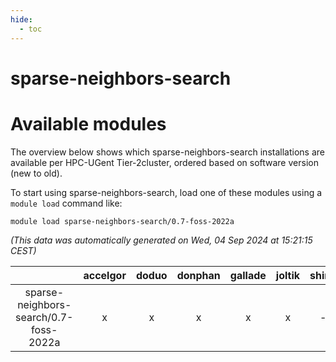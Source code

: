 ```yaml
---
hide:
  - toc
---
```


sparse-neighbors-search
=======================

# Available modules


The overview below shows which sparse-neighbors-search installations are available per HPC-UGent Tier-2cluster, ordered based on software version (new to old).

To start using sparse-neighbors-search, load one of these modules using a `module load` command like:

```shell
module load sparse-neighbors-search/0.7-foss-2022a
```

*(This data was automatically generated on Wed, 04 Sep 2024 at 15:21:15 CEST)*  

| |accelgor|doduo|donphan|gallade|joltik|shinx|skitty|
| :---: | :---: | :---: | :---: | :---: | :---: | :---: | :---: |
|sparse-neighbors-search/0.7-foss-2022a|x|x|x|x|x|-|x|
